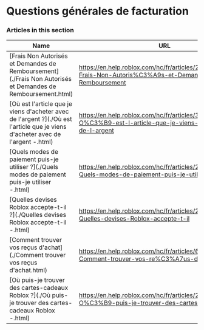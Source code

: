 # Questions générales de facturation  
### Articles in this section
Name|URL
-|-
[Frais Non Autorisés et Demandes de Remboursement](./Frais Non Autorisés et Demandes de Remboursement.html) |https://en.help.roblox.com/hc/fr/articles/203312650-Frais-Non-Autoris%C3%A9s-et-Demandes-de-Remboursement
[Où est l'article que je viens d'acheter avec de l'argent ?](./Où est l'article que je viens d'acheter avec de l'argent -.html) |https://en.help.roblox.com/hc/fr/articles/360000230723-O%C3%B9-est-l-article-que-je-viens-d-acheter-avec-de-l-argent
[Quels modes de paiement puis-je utiliser ?](./Quels modes de paiement puis-je utiliser -.html) |https://en.help.roblox.com/hc/fr/articles/203312580-Quels-modes-de-paiement-puis-je-utiliser
[Quelles devises Roblox accepte-t-il ?](./Quelles devises Roblox accepte-t-il -.html) |https://en.help.roblox.com/hc/fr/articles/203312600-Quelles-devises-Roblox-accepte-t-il
[Comment trouver vos reçus d'achat](./Comment trouver vos reçus d'achat.html) |https://en.help.roblox.com/hc/fr/articles/6852905161876-Comment-trouver-vos-re%C3%A7us-d-achat
[Où puis-je trouver des cartes-cadeaux Roblox ?](./Où puis-je trouver des cartes-cadeaux Roblox -.html) |https://en.help.roblox.com/hc/fr/articles/203312720-O%C3%B9-puis-je-trouver-des-cartes-cadeaux-Roblox